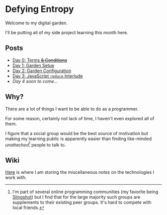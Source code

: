 # Defying Entropy

Welcome to my digital garden. 

I'll be putting all of my side project learning this month here.

## Posts

- [Day 0: Terms ~~& Conditions~~](projects/00.md)
- [Day 1: Garden Setup](projects/01.md)
- [Day 2: Garden Configuration](projects/02.md)
- [Day 3: JavaScript `reduce` Interlude](projects/03.md)
- *Day 4 soon to come...*

## Why?

There are a lot of things I want to be able to do as a programmer.

For some reason, certainly not lack of time, I haven't even explored all of them.

I figure that a social group would be the best source of motivation but making my learning public is apparently easier than finding like-minded *unattached*[^caveat] people to talk to.

## Wiki

[Here](wiki/wiki_moc.md) is where I am storing the miscellaneous notes on the technologies I work with.

[^caveat]: I'm part of several online programming communities (my favorite being [Slingshot](https://slingshotahead.com/)) but I find that for the large majority such groups are supplements to their existing peer groups. It's hard to compete with local friends.